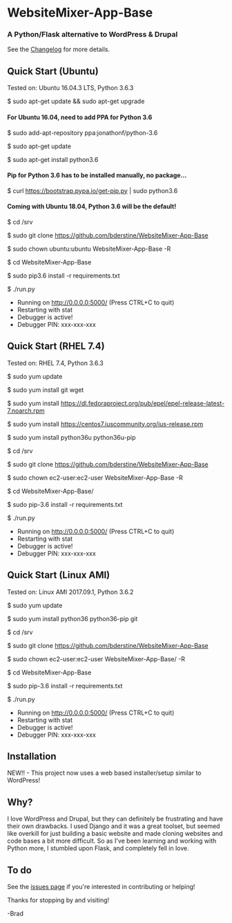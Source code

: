 # WebsiteMixer-App-Base
### A Python/Flask alternative to WordPress & Drupal

See the [Changelog](http://websitemixer.com/changelog/) for more details.   

## Quick Start (Ubuntu)
Tested on: Ubuntu 16.04.3 LTS, Python  3.6.3

$ sudo apt-get update && sudo apt-get upgrade

#### For Ubuntu 16.04, need to add PPA for Python 3.6

$ sudo add-apt-repository ppa:jonathonf/python-3.6

$ sudo apt-get update

$ sudo apt-get install python3.6

#### Pip for Python 3.6 has to be installed manually, no package...

$ curl https://bootstrap.pypa.io/get-pip.py | sudo python3.6

#### Coming with Ubuntu 18.04, Python 3.6 will be the default!

$ cd /srv

$ sudo git clone https://github.com/bderstine/WebsiteMixer-App-Base

$ sudo chown ubuntu:ubuntu WebsiteMixer-App-Base -R

$ cd WebsiteMixer-App-Base

$ sudo pip3.6 install -r requirements.txt

$ ./run.py
 * Running on http://0.0.0.0:5000/ (Press CTRL+C to quit)
 * Restarting with stat
 * Debugger is active!
 * Debugger PIN: xxx-xxx-xxx

## Quick Start (RHEL 7.4)
Tested on: RHEL 7.4, Python 3.6.3

$ sudo yum update

$ sudo yum install git wget

$ sudo yum install https://dl.fedoraproject.org/pub/epel/epel-release-latest-7.noarch.rpm

$ sudo yum install https://centos7.iuscommunity.org/ius-release.rpm

$ sudo yum install python36u python36u-pip

$ cd /srv

$ sudo git clone https://github.com/bderstine/WebsiteMixer-App-Base

$ sudo chown ec2-user:ec2-user WebsiteMixer-App-Base -R

$ cd WebsiteMixer-App-Base/

$ sudo pip-3.6 install -r requirements.txt

$ ./run.py
 * Running on http://0.0.0.0:5000/ (Press CTRL+C to quit)
 * Restarting with stat
 * Debugger is active!
 * Debugger PIN: xxx-xxx-xxx

## Quick Start (Linux AMI)
Tested on: Linux AMI 2017.09.1, Python 3.6.2

$ sudo yum update

$ sudo yum install python36 python36-pip git

$ cd /srv

$ sudo git clone https://github.com/bderstine/WebsiteMixer-App-Base

$ sudo chown ec2-user:ec2-user WebsiteMixer-App-Base/ -R

$ cd WebsiteMixer-App-Base

$ sudo pip-3.6 install -r requirements.txt

$ ./run.py
 * Running on http://0.0.0.0:5000/ (Press CTRL+C to quit)
 * Restarting with stat
 * Debugger is active!
 * Debugger PIN: xxx-xxx-xxx

## Installation

NEW!! - This project now uses a web based installer/setup similar to WordPress! 

## Why?

I love WordPress and Drupal, but they can definitely be frustrating and have their own drawbacks. I used Django and it was a great toolset, but seemed like overkill for just building a basic website and made cloning websites and code bases a bit more difficult. So as I've been learning and working with Python more, I stumbled upon Flask, and completely fell in love.

## To do

See the [issues page](https://github.com/bderstine/WebsiteMixer-App-Base/issues) if you're interested in contributing or helping!

Thanks for stopping by and visiting! 

-Brad

